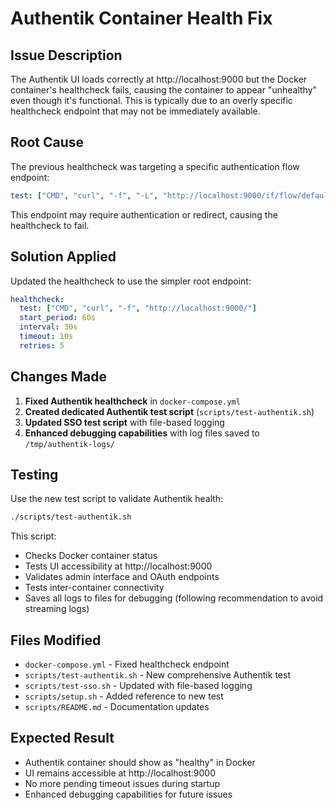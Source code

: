 # Authentik Container Health Fix

## Issue Description
The Authentik UI loads correctly at http://localhost:9000 but the Docker container's healthcheck fails, causing the container to appear "unhealthy" even though it's functional. This is typically due to an overly specific healthcheck endpoint that may not be immediately available.

## Root Cause
The previous healthcheck was targeting a specific authentication flow endpoint:
```yaml
test: ["CMD", "curl", "-f", "-L", "http://localhost:9000/if/flow/default-authentication-flow/"]
```

This endpoint may require authentication or redirect, causing the healthcheck to fail.

## Solution Applied
Updated the healthcheck to use the simpler root endpoint:
```yaml
healthcheck:
  test: ["CMD", "curl", "-f", "http://localhost:9000/"]
  start_period: 60s
  interval: 30s
  timeout: 10s
  retries: 5
```

## Changes Made
1. **Fixed Authentik healthcheck** in `docker-compose.yml` 
2. **Created dedicated Authentik test script** (`scripts/test-authentik.sh`)
3. **Updated SSO test script** with file-based logging 
4. **Enhanced debugging capabilities** with log files saved to `/tmp/authentik-logs/`

## Testing
Use the new test script to validate Authentik health:
```bash
./scripts/test-authentik.sh
```

This script:
- Checks Docker container status
- Tests UI accessibility at http://localhost:9000
- Validates admin interface and OAuth endpoints
- Tests inter-container connectivity
- Saves all logs to files for debugging (following recommendation to avoid streaming logs)

## Files Modified
- `docker-compose.yml` - Fixed healthcheck endpoint
- `scripts/test-authentik.sh` - New comprehensive Authentik test
- `scripts/test-sso.sh` - Updated with file-based logging
- `scripts/setup.sh` - Added reference to new test
- `scripts/README.md` - Documentation updates

## Expected Result
- Authentik container should show as "healthy" in Docker
- UI remains accessible at http://localhost:9000
- No more pending timeout issues during startup
- Enhanced debugging capabilities for future issues